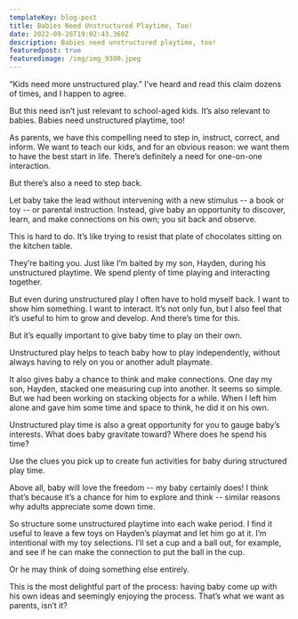 ```yaml
---
templateKey: blog-post
title: Babies Need Unstructured Playtime, Too!
date: 2022-09-26T19:02:43.360Z
description: Babies need unstructured playtime, too!
featuredpost: true
featuredimage: /img/img_9300.jpeg
---
```

“Kids need more unstructured play.” I’ve heard and read this claim dozens of times, and I happen to agree. 



But this need isn’t just relevant to school-aged kids. It’s also relevant to babies. Babies need unstructured playtime, too!



As parents, we have this compelling need to step in, instruct, correct, and inform. We want to teach our kids, and for an obvious reason: we want them to have the best start in life. There’s definitely a need for one-on-one interaction.



But there’s also a need to step back. 



Let baby take the lead without intervening with a new stimulus -- a book or toy -- or parental instruction. Instead, give baby an opportunity to discover, learn, and make connections on his own; you sit back and observe.



This is hard to do. It’s like trying to resist that plate of chocolates sitting on the kitchen table. 



They’re baiting you. Just like I’m baited by my son, Hayden, during his unstructured playtime. We spend plenty of time playing and interacting together. 



But even during unstructured play I often have to hold myself back. I want to show him something. I want to interact. It’s not only fun, but I also feel that it’s useful to him to grow and develop. And there’s time for this. 



But it’s equally important to give baby time to play on their own.



Unstructured play helps to teach baby how to play independently, without always having to rely on you or another adult playmate.  



It also gives baby a chance to think and make connections. One day my son, Hayden, stacked one measuring cup into another. It seems so simple. But we had been working on stacking objects for a while. When I left him alone and gave him some time and space to think, he did it on his own.



Unstructured play time is also a great opportunity for you to gauge baby’s interests. What does baby gravitate toward? Where does he spend his time? 



Use the clues you pick up to create fun activities for baby during structured play time. 



Above all, baby will love the freedom -- my baby certainly does! I think that’s because it’s a chance for him to explore and think -- similar reasons why adults appreciate some down time. 



So structure some unstructured playtime into each wake period. I find it useful to leave a few toys on Hayden’s playmat and let him go at it. I’m intentional with my toy selections. I’ll set a cup and a ball out, for example, and see if he can make the connection to put the ball in the cup. 



Or he may think of doing something else entirely.



This is the most delightful part of the process: having baby come up with his own ideas and seemingly enjoying the process. That’s what we want as parents, isn’t it?